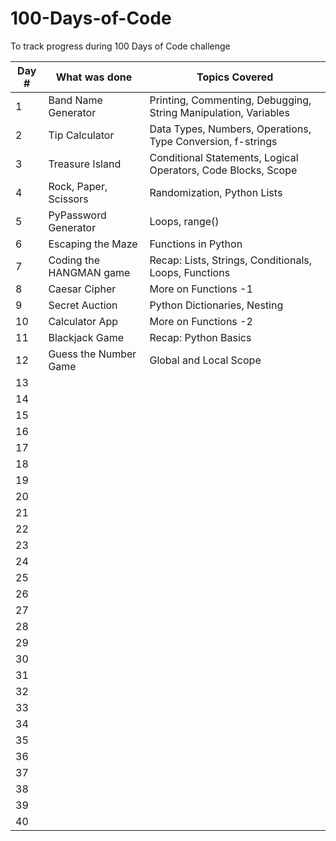# 100-Days-of-Code
To track progress during 100 Days of Code challenge

| Day # | What was done| Topics Covered|
| -----| -------|------|
|1| Band Name Generator| Printing, Commenting, Debugging, String Manipulation, Variables|
|2| Tip Calculator| Data Types, Numbers, Operations, Type Conversion, f-strings |
|3| Treasure Island | Conditional Statements, Logical Operators, Code Blocks, Scope|
|4| Rock, Paper, Scissors | Randomization, Python Lists|
|5| PyPassword Generator | Loops, range()|
|6| Escaping the Maze| Functions in Python|
|7| Coding the HANGMAN game| Recap: Lists, Strings, Conditionals, Loops, Functions|
|8| Caesar Cipher| More on Functions -1|
|9| Secret Auction|Python Dictionaries, Nesting|
|10| Calculator App| More on Functions -2|
|11| Blackjack Game| Recap: Python Basics|
|12| Guess the Number Game| Global and Local Scope|
|13|||
|14|||
|15|||
|16|||
|17|||
|18|||
|19|||
|20|||
|21|||
|22|||
|23|||
|24|||
|25|||
|26|||
|27|||
|28|||
|29|||
|30|||
|31|||
|32|||
|33|||
|34|||
|35|||
|36|||
|37|||
|38|||
|39|||
|40|||

